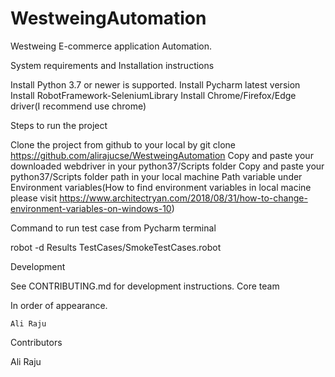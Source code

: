 # WestweingAutomation

Westweing E-commerce application Automation.

System requirements and Installation instructions

Install Python 3.7 or newer is supported.
Install Pycharm latest version
Install RobotFramework-SeleniumLibrary
Install Chrome/Firefox/Edge driver(I recommend use chrome)

Steps to run the project

Clone the project from github to your local by git clone https://github.com/alirajucse/WestweingAutomation
Copy and paste your downloaded webdriver in your python37/Scripts folder
Copy and paste your python37/Scripts folder path in your local machine Path variable under Environment variables(How to find environment variables in local macine please visit https://www.architectryan.com/2018/08/31/how-to-change-environment-variables-on-windows-10) 

Command to run test case from Pycharm terminal

robot -d Results TestCases/SmokeTestCases.robot


Development

See CONTRIBUTING.md for development instructions.
Core team

In order of appearance.

    Ali Raju

Contributors

Ali Raju
